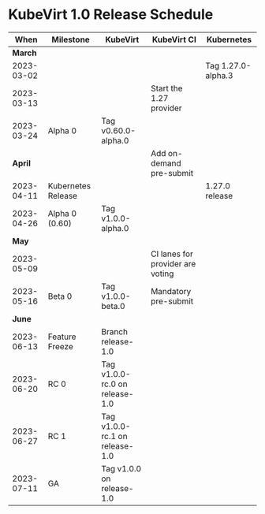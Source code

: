 # KubeVirt 1.0 Release Schedule

| **When**    | **Milestone**      | **KubeVirt**                   | **KubeVirt CI**                  | **Kubernetes**     |
| ----------- | ------------------ | ------------------------------ | -------------------------------- | ------------------ |
| **March**   |                    |                                |                                  |                    |
|  2023-03-02 |                    |                                |                                  | Tag 1.27.0-alpha.3 |
|  2023-03-13 |                    |                                | Start the 1.27 provider          |                    |
|  2023-03-24 | Alpha 0            | Tag v0.60.0-alpha.0            |                                  |                    |
| **April**   |                    |                                | Add on-demand pre-submit         |                    |
|  2023-04-11 | Kubernetes Release |                                |                                  | 1.27.0 release     |
|  2023-04-26 | Alpha 0 (0.60)     | Tag v1.0.0-alpha.0             |                                  |                    |
| **May**     |                    |                                |                                  |                    |
|  2023-05-09 |                    |                                | CI lanes for provider are voting |                    |
|  2023-05-16 | Beta 0             | Tag v1.0.0-beta.0              | Mandatory pre-submit             |                    |
| **June**    |                    |                                |                                  |                    |
|  2023-06-13 | Feature Freeze     | Branch release-1.0             |                                  |                    |
|  2023-06-20 | RC 0               | Tag v1.0.0-rc.0 on release-1.0 |                                  |                    |
|  2023-06-27 | RC 1               | Tag v1.0.0-rc.1 on release-1.0 |                                  |                    |
|  2023-07-11 | GA                 | Tag v1.0.0 on release-1.0      |                                  |                    |
